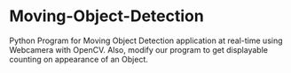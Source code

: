 # Moving-Object-Detection
Python Program for Moving Object Detection application at real-time using Webcamera with OpenCV. Also, modify our program to get displayable counting on appearance of an Object.
